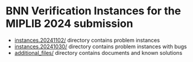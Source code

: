 # BNN Verification Instances for the MIPLIB 2024 submission

- [instances.20241102/](instances.20241102/) directory contains problem instances
- [instances.20241030/](instances.20241030/) directory contains problem instances with bugs
- [additional_files/](additional_files/) directory contains documents and known solutions
